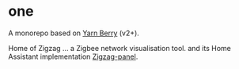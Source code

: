 # one

A monorepo based on [Yarn Berry](https://yarnpkg.com/) (v2+).

Home of Zigzag ... a Zigbee network visualisation tool. and its Home Assistant implementation [Zigzag-panel](https://github.com/Samantha-uk/one/tree/main/home-assistant/zigzag-panel/README.md).
